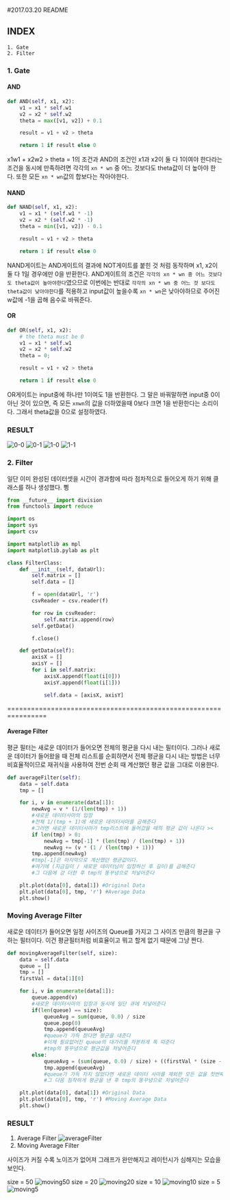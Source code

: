 #2017.03.20 README

## INDEX
    1. Gate
    2. Filter

### 1. Gate
#### AND
```python
def AND(self, x1, x2):
    v1 = x1 * self.w1
    v2 = x2 * self.w2
    theta = max([v1, v2]) + 0.1

    result = v1 + v2 > theta

    return 1 if result else 0
```
x1w1 + x2w2 > theta = 1의 조건과 AND의 조건인 x1과 x2이 둘 다 1이여야 한다라는 조건을 동시에 만족하려면
각각의 `xn * wn` 중 어느 것보다도 theta값이 더 높아야 한다. 또한 모든 `xn * wn`값의 합보다는 작아야한다.

#### NAND
```python
def NAND(self, x1, x2):
    v1 = x1 * (self.w1 * -1)
    v2 = x2 * (self.w2 * -1)
    theta = min([v1, v2]) - 0.1

    result = v1 + v2 > theta

    return 1 if result else 0
```
NAND게이트는 AND게이트의 결과에 NOT게이트를 붙힌 것 처럼 동작하며 x1, x2이 둘 다 1일 경우에만 0을 반환한다.
AND게이트의 조건은 `각각의 xn * wn 중 어느 것보다도 theta값이 높아야한다`였으므로
이번에는 반대로 `각각의 xn * wn 중 어느 것 보다도 theta값이 낮아야한다`를 적용하고
input값이 높을수록 `xn * wn`은 낮아야하므로 주어진 w값에 -1을 곱해 음수로 바꿔준다.

#### OR
```python
def OR(self, x1, x2):
    # the theta must be 0
    v1 = x1 * self.w1
    v2 = x2 * self.w2
    theta = 0;

    result = v1 + v2 > theta

    return 1 if result else 0
```
OR게이트는 input중에 하나만 1이여도 1을 반환한다. 그 말은 바꿔말하면 input중 0이 아닌 것이 있으면,
즉 모든 `xnwn`의 값을 더하였을때 0보다 크면 1을 반환한다는 소리이다. 그래서 theta값을 0으로 설정하였다.

### RESULT
![0-0](./img/0-0.png)
![0-1](./img/0-1.png)
![1-0](./img/1-0.png)
![1-1](./img/1-1.png)



### 2. Filter
일단 이미 완성된 데이터셋을 시간이 경과함에 따라 점차적으로 들어오게 하기 위해
클래스를 하나 생성했다. 삉
```python
from __future__ import division
from functools import reduce

import os
import sys
import csv

import matplotlib as mpl
import matplotlib.pylab as plt

class FilterClass:
    def __init__(self, dataUrl):
        self.matrix = []
        self.data = []

        f = open(dataUrl, 'r')
        csvReader = csv.reader(f)

        for row in csvReader:
            self.matrix.append(row)
        self.getData()

        f.close()

    def getData(self):
        axisX = []
        axisY = []
        for i in self.matrix:
            axisX.append(float(i[0]))
            axisY.append(float(i[1]))

            self.data = [axisX, axisY]
```


================================================================

#### Average Filter
평균 필터는 새로운 데이터가 들어오면 전체의 평균을 다시 내는 필터이다.
그러나 새로운 데이터가 들어왔을 때 전체 리스트를 순회하면서 전체 평균을 다시 내는 방법은 너무 비효율적이므로
재귀식을 사용하여 전번 순회 때 계산했던 평균 값을 그대로 이용한다.

```python
def averageFilter(self):
    data = self.data
    tmp = []

    for i, v in enumerate(data[1]):
        newAvg = v * (1/(len(tmp) + 1))
        #새로운 데이터사마의 입장
        #전체 1/(tmp + 1)에 새로운 데이터사마를 곱해준다
        #그러면 새로운 데이터사마가 tmp리스트에 들어갔을 때의 평균 값이 나온다 ><
        if len(tmp) > 0:
            newAvg = tmp[-1] * (len(tmp) / (len(tmp) + 1))
            newAvg += (v * (1 / (len(tmp) + 1)))
        tmp.append(newAvg)
        #tmp[-1]은 마지막으로 계산했던 평균값이다.
        #여기에 (지금길이 / 새로운 데이터님이 입장하신 후 길이)를 곱해준다
        #그 다음에 걍 더한 후 tmp의 똥꾸녕으로 처넣어준다

    plt.plot(data[0], data[1]) #Original Data
    plt.plot(data[0], tmp, 'r') #Average Data
    plt.show()
```

### Moving Average Filter
새로운 데이터가 들어오면 일정 사이즈의 Queue를 가지고 그 사이즈 만큼의 평균을 구하는 필터이다.
이건 평균필터처럼 비효율이고 뭐고 할게 없기 때문에 그냥 짠다.

```python
def movingAverageFilter(self, size):
    data = self.data
    queue = []
    tmp = []
    firstVal = data[1][0]

    for i, v in enumerate(data[1]):
        queue.append(v)
        #새로운 데이터사마의 입장과 동시에 일단 큐에 처넣어준다
        if(len(queue) == size):
            queueAvg = sum(queue, 0.0) / size
            queue.pop(0)
            tmp.append(queueAvg)
            #queue가 가득 찼다면 평균을 내준다
            #이제 필요없어진 queue의 대가리를 차분하게 똑 따준다
            #tmp의 똥꾸녕으로 평균값을 처넣어준다
        else:
            queueAvg = (sum(queue, 0.0) / size) + ((firstVal * (size - len(queue))) / size)
            tmp.append(queueAvg)
            #queue가 가득 차지 않았다면 새로운 데이터 사마를 제외한 모든 값을 첫번째 데이터의 값으로 채워준다
            #그 다음 침착하게 평균을 낸 후 tmp의 똥꾸녕으로 처넣어준다

    plt.plot(data[0], data[1]) #Original Data
    plt.plot(data[0], tmp, 'r') #Moving Average Data
    plt.show()
```


### RESULT
1. Average Filter
![averageFilter]('./img/average_filter.png')
2. Moving Average Filter

사이즈가 커질 수록 노이즈가 없어져 그래프가 완만해지고
레이턴시가 심해지는 모습을 보인다.

size = 50
![moving50]('./img/50.png')
size = 20
![moving20]('./img/20.png')
size = 10
![moving10]('./img/10.png')
size = 5
![moving5]('./img/5.png')
